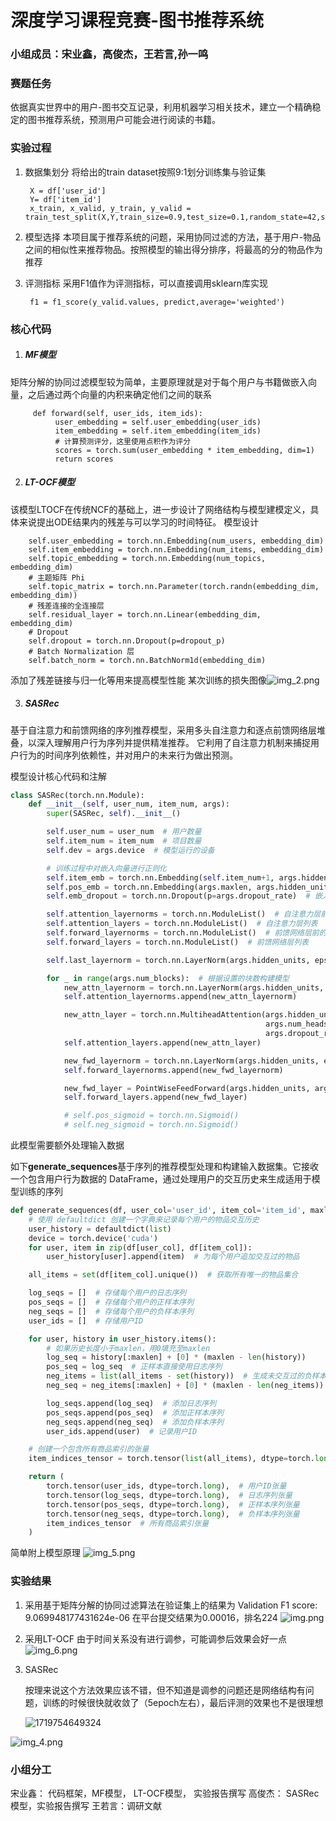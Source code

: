 # 深度学习课程竞赛-图书推荐系统
### 小组成员：宋业鑫，高俊杰，王若言,孙一鸣
### 赛题任务
依据真实世界中的用户-图书交互记录，利用机器学习相关技术，建立一个精确稳定的图书推荐系统，预测用户可能会进行阅读的书籍。
### 实验过程
1. 数据集划分
将给出的train dataset按照9:1划分训练集与验证集

        X = df['user_id']
        Y= df['item_id'] 
        x_train, x_valid, y_train, y_valid = train_test_split(X,Y,train_size=0.9,test_size=0.1,random_state=42,shuffle=False)
2. 模型选择
本项目属于推荐系统的问题，采用协同过滤的方法，基于用户-物品之间的相似性来推荐物品。按照模型的输出得分排序，将最高的分的物品作为推荐
3. 评测指标
采用F1值作为评测指标，可以直接调用sklearn库实现

        f1 = f1_score(y_valid.values, predict,average='weighted')

### 核心代码
1. ##### MF模型

矩阵分解的协同过滤模型较为简单，主要原理就是对于每个用户与书籍做嵌入向量，之后通过两个向量的内积来确定他们之间的联系
   
         def forward(self, user_ids, item_ids):
              user_embedding = self.user_embedding(user_ids)
              item_embedding = self.item_embedding(item_ids)
              # 计算预测评分，这里使用点积作为评分
              scores = torch.sum(user_embedding * item_embedding, dim=1)
              return scores
2. ##### LT-OCF模型

该模型LTOCF在传统NCF的基础上，进一步设计了网络结构与模型建模定义，具体来说提出ODE结果内的残差与可以学习的时间特征。
模型设计
   
        self.user_embedding = torch.nn.Embedding(num_users, embedding_dim)
        self.item_embedding = torch.nn.Embedding(num_items, embedding_dim)
        self.topic_embedding = torch.nn.Embedding(num_topics, embedding_dim)
        # 主题矩阵 Phi
        self.topic_matrix = torch.nn.Parameter(torch.randn(embedding_dim, embedding_dim))
        # 残差连接的全连接层
        self.residual_layer = torch.nn.Linear(embedding_dim, embedding_dim)
        # Dropout 
        self.dropout = torch.nn.Dropout(p=dropout_p)
        # Batch Normalization 层
        self.batch_norm = torch.nn.BatchNorm1d(embedding_dim)

添加了残差链接与归一化等用来提高模型性能
某次训练的损失图像![img_2.png](img_2.png)

3. ##### SASRec 

  基于自注意力和前馈网络的序列推荐模型，采用多头自注意力和逐点前馈网络层堆叠，以深入理解用户行为序列并提供精准推荐。  它利用了自注意力机制来捕捉用户行为的时间序列依赖性，并对用户的未来行为做出预测。 

  模型设计核心代码和注解

  ~~~python
  class SASRec(torch.nn.Module):
      def __init__(self, user_num, item_num, args):
          super(SASRec, self).__init__()
  
          self.user_num = user_num  # 用户数量
          self.item_num = item_num  # 项目数量
          self.dev = args.device  # 模型运行的设备
  
          # 训练过程中对嵌入向量进行正则化
          self.item_emb = torch.nn.Embedding(self.item_num+1, args.hidden_units, padding_idx=0)  # 物品嵌入
          self.pos_emb = torch.nn.Embedding(args.maxlen, args.hidden_units)  # 位置嵌入，待改进
          self.emb_dropout = torch.nn.Dropout(p=args.dropout_rate)  # 嵌入层后的dropout
  
          self.attention_layernorms = torch.nn.ModuleList()  # 自注意力层前的层归一化
          self.attention_layers = torch.nn.ModuleList()  # 自注意力层列表
          self.forward_layernorms = torch.nn.ModuleList()  # 前馈网络层前的层归一化
          self.forward_layers = torch.nn.ModuleList()  # 前馈网络层列表
  
          self.last_layernorm = torch.nn.LayerNorm(args.hidden_units, eps=1e-8)  # 最后一个层归一化
  
          for _ in range(args.num_blocks):  # 根据设置的块数构建模型
              new_attn_layernorm = torch.nn.LayerNorm(args.hidden_units, eps=1e-8)
              self.attention_layernorms.append(new_attn_layernorm)
  
              new_attn_layer = torch.nn.MultiheadAttention(args.hidden_units,
                                                           args.num_heads,
                                                           args.dropout_rate)  # 多头自注意力层
              self.attention_layers.append(new_attn_layer)
  
              new_fwd_layernorm = torch.nn.LayerNorm(args.hidden_units, eps=1e-8)
              self.forward_layernorms.append(new_fwd_layernorm)
  
              new_fwd_layer = PointWiseFeedForward(args.hidden_units, args.dropout_rate)  # 逐点前馈层
              self.forward_layers.append(new_fwd_layer)
  
              # self.pos_sigmoid = torch.nn.Sigmoid()
              # self.neg_sigmoid = torch.nn.Sigmoid()
  
  ~~~

  此模型需要额外处理输入数据

  如下**generate_sequences**基于序列的推荐模型处理和构建输入数据集。它接收一个包含用户行为数据的 DataFrame，通过处理用户的交互历史来生成适用于模型训练的序列 

  ~~~python
  def generate_sequences(df, user_col='user_id', item_col='item_id', maxlen=50):
      # 使用 defaultdict 创建一个字典来记录每个用户的物品交互历史
      user_history = defaultdict(list)
      device = torch.device('cuda')
      for user, item in zip(df[user_col], df[item_col]):
          user_history[user].append(item)  # 为每个用户追加交互过的物品
  
      all_items = set(df[item_col].unique())  # 获取所有唯一的物品集合
  
      log_seqs = []  # 存储每个用户的日志序列
      pos_seqs = []  # 存储每个用户的正样本序列
      neg_seqs = []  # 存储每个用户的负样本序列
      user_ids = []  # 存储用户ID
  
      for user, history in user_history.items():
          # 如果历史长度小于maxlen，用0填充至maxlen
          log_seq = history[:maxlen] + [0] * (maxlen - len(history))
          pos_seq = log_seq  # 正样本直接使用日志序列
          neg_items = list(all_items - set(history))  # 生成未交互过的负样本集
          neg_seq = neg_items[:maxlen] + [0] * (maxlen - len(neg_items))  # 负样本序列，同样填充至maxlen
  
          log_seqs.append(log_seq)  # 添加日志序列
          pos_seqs.append(pos_seq)  # 添加正样本序列
          neg_seqs.append(neg_seq)  # 添加负样本序列
          user_ids.append(user)  # 记录用户ID
  
      # 创建一个包含所有商品索引的张量
      item_indices_tensor = torch.tensor(list(all_items), dtype=torch.long)
  
      return (
          torch.tensor(user_ids, dtype=torch.long),  # 用户ID张量
          torch.tensor(log_seqs, dtype=torch.long),  # 日志序列张量
          torch.tensor(pos_seqs, dtype=torch.long),  # 正样本序列张量
          torch.tensor(neg_seqs, dtype=torch.long),  # 负样本序列张量
          item_indices_tensor  # 所有商品索引张量
      )
  
  ~~~

  

  简单附上模型原理
  ![img_5.png](img_5.png)
### 实验结果
1. 采用基于矩阵分解的协同过滤算法在验证集上的结果为
  Validation F1 score: 9.069948177431624e-06
  在平台提交结果为0.00016，排名224
  ![img.png](img.png)

2. 采用LT-OCF
  由于时间关系没有进行调参，可能调参后效果会好一点
  ![img_6.png](img_6.png)

3. SASRec

   按理来说这个方法效果应该不错，但不知道是调参的问题还是网络结构有问题，训练的时候很快就收敛了（5epoch左右），最后评测的效果也不是很理想

   ![1719754649324](D:\Users\Administrator\Desktop\deeplearning_contest-master\report\report\1719754649324.png)

![img_4.png](img_4.png)
### 小组分工
宋业鑫： 代码框架，MF模型， LT-OCF模型， 实验报告撰写
高俊杰： SASRec模型，实验报告撰写
王若言：调研文献